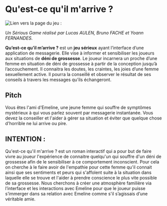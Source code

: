 Qu'est-ce qu'il m'arrive ?
=================

![Lien vers la page du jeu :](https://www.bruno-fache.studiofache.fr/projets/quest-ce-quil-marrive)

*Un Sérious Game réalisé par Lucas AULEN, Bruno FACHE et Yoann FERNANDES.*

**Qu’est-ce qu’il m’arrive ?** est un **jeu sérieux** ayant l’interface d’une application de messagerie. Elle vise à informer et sensibiliser les joueurs aux situations de **déni de grossesse**. Le joueur incarnera un proche d’une femme en situation de déni de grossesse à partir de la conception jusqu’à l’accouchement. Il connaitra les doutes, les craintes, les joies d’une femme sexuellement active. Il pourra la conseillé et observer le résultat de ses conseils à travers les messages qu’ils échangeront. 

## Pitch 

Vous êtes l'ami d'Emeline, une jeune femme qui souffre de symptômes mystérieux à qui vous parlez souvent par messagerie instantanée. Vous devez la conseiller et l'aider à gérer sa situation et éviter que quelque chose d'horrible ne lui arrive ou pire. 

## INTENTION : 

Qu'est-ce qu'il m'arrive ? est un roman interactif qui a pour but de faire vivre au joueur l'expérience de connaitre quelqu'un qui souffre d'un déni de grossesse afin de le sensibiliser à ce comportement inconscient. 
Pour cela on cherche à le faire avoir de l'empathie pour cette femme qu'il connait ainsi que ses sentiments et peurs qui s'affolent suite à la situation dans laquelle elle se trouve et l'aider à prendre conscience le plus vite possible de sa grossesse. 
Nous cherchons à créer une atmosphère familière via l’interface et les interactions avec Emeline pour que le joueur puisse s’immerger dans sa relation avec Emeline comme s'il s’agissais d’une véritable amie.
